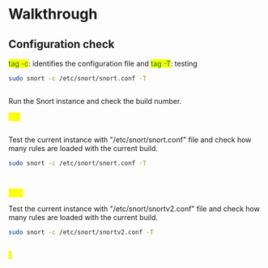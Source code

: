 # Walkthrough

## Configuration check

<mark style="color:green;">tag -c</mark>: identifies the configuration file and <mark style="color:green;">tag -T</mark>: testing

```bash
sudo snort -c /etc/snort/snort.conf -T 
```

&#x20;

<figure><img src="https://camo.githubusercontent.com/be6a67fae45aed2178e3844054bf327611e7ff2b4d9e599636e90f7d51d2eccc/68747470733a2f2f692e696d6775722e636f6d2f584c57514c79542e6a7067" alt=""><figcaption></figcaption></figure>

Run the Snort instance and check the build number.

<mark style="color:yellow;">149</mark>

&#x20;

<figure><img src="https://camo.githubusercontent.com/bc8af61f134ee96ad15ee9adfdef6757f4280ecd1986b63f6cfbf7d9c4c57cc5/68747470733a2f2f692e696d6775722e636f6d2f363763506d726e2e6a7067" alt=""><figcaption></figcaption></figure>

Test the current instance with "/etc/snort/snort.conf" file and check how many rules are loaded with the current build.

```bash
sudo snort -c /etc/snort/snort.conf -T
```

&#x20;

<figure><img src="https://camo.githubusercontent.com/5f9b7376e1ed0e0711f87ea65e64cfd490ae1307317a1238c3843e3c78e19ffe/68747470733a2f2f692e696d6775722e636f6d2f42396c73504b632e6a7067" alt=""><figcaption></figcaption></figure>

&#x20;

<figure><img src="https://camo.githubusercontent.com/a472f73659b4d9eadd23812c47c892b93cc1bbf491fffecd031c6cbca6bf796b/68747470733a2f2f692e696d6775722e636f6d2f637533694446392e6a7067" alt=""><figcaption></figcaption></figure>

<mark style="color:yellow;">4151</mark>

Test the current instance with "/etc/snort/snortv2.conf" file and check how many rules are loaded with the current build.

```bash
sudo snort -c /etc/snort/snortv2.conf -T
```

&#x20;

<figure><img src="https://camo.githubusercontent.com/e33b2823a8c2467cce86ea2afe044874f6f72b998d7eab41ec468db39e8fe730/68747470733a2f2f692e696d6775722e636f6d2f4b4a6b46506c392e6a7067" alt=""><figcaption></figcaption></figure>

<mark style="color:yellow;">1</mark>
